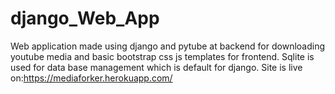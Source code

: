 # django_Web_App
 Web application made using django and pytube at backend for downloading youtube media and basic bootstrap css js templates for frontend.
 Sqlite is used for data base management which is default for django.
 Site is live on:https://mediaforker.herokuapp.com/
